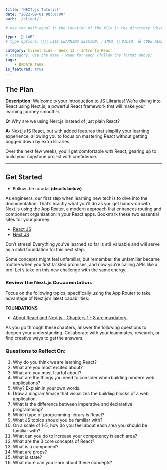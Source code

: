 ```yaml
---
title: 'NEXT.js Tutorial'
date: "2022-09-01 08:00:00"
path: '/client/'

# use the path equal to the location of the file in the directory (directory structure)

type: '🥼 LAB'
# type options: 👩🏽‍🏫 LIVE LEARNING SESSION, ℹ️ INFO, 🎥 VIDEO, 💻 CODE ALONG, 🥼 LAB, ↩️ REVIEW/NOTES, 👥 GROUP LEARNING, 👷🏼‍♂️ GROUP PROJECT, 🧠 ASSESSMENT, 📝 ASSIGNMENT

category: Client Side - Week 13 - Intro to React
# category: Use the Name + week for each (follow the format above)
tags: 
    - UPDATE TAGS
is_featured: true
---
```


## The Plan

**Description:** Welcome to your introduction to JS Libraries! We’re diving into React using Next.js, a powerful React framework that will make your learning journey smoother.

**Q:** Why are we using Next.js instead of just plain React?

**A:** Next.js IS React, but with added features that simplify your learning experience, allowing you to focus on mastering React without getting bogged down by extra libraries.

Over the next few weeks, you'll get comfortable with React, gearing up to build your capstone project with confidence.

----

## Get Started

- Follow the tutorial **(details below)**

As engineers, our first step when learning new tech is to dive into the documentation. That’s exactly what you’ll do as you get hands-on with Next.js using the App Router, a modern approach that enhances routing and component organization in your React apps. Bookmark these two essential sites for your journey:

- <a href="https://react.dev/" target="_blank">React JS</a>
- <a href="https://nextjs.org/docs/pages" target="_blank">Next JS</a>

Don’t stress! Everything you've learned so far is still valuable and will serve as a solid foundation for this next step. 

Some concepts might feel unfamiliar, but remember: the unfamiliar became routine when you first tackled promises, and now you’re calling APIs like a pro! Let’s take on this new challenge with the same energy.

### **Review the Next.js Documentation:**

Focus on the following topics, specifically using the App Router to take advantage of Next.js’s latest capabilities:

**FOUNDATIONS**

- <a href="https://nextjs.org/learn/react-foundations/what-is-react-and-nextjs" target="_blank">About React and Next.js - Chapters 1 - 8 are mandatory.</a>

As you go through these chapters, answer the following questions to deepen your understanding. Collaborate with your teammates, research, or find creative ways to get the answers.

### **Questions to Reflect On:**

1. Why do you think we are learning React?
2. What are you most excited about?
3. What are you most fearful about?
4. What are the things you need to consider when building modern web applications?
5. Why? Explain in your own words.
6. Draw a diagram/image that visualizes the building blocks of a web application.
7. What is the difference between imperative and declarative programming?
8. Which type of programming library is React?
9. What JS topics should you be familiar with?
10. On a scale of 1-5, how do you feel about each area you should be familiar with?
11. What can you do to increase your competency in each area?
12. What are the 3 core concepts of React?
13. What is a component?
14. What are props?
15. What is state?
16. What more can you learn about these concepts?

